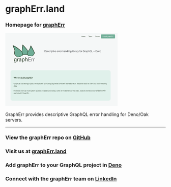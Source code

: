 # graphErr.land

### Homepage for [graphErr](https://github.com/oslabs-beta/graphErr)

<div align="left">
  <img style="width: 70%" src="./public/site.png" alt="graphErr logo">
</div>

GraphErr provides descriptive GraphQL error handling for Deno/Oak servers.

<hr/>

### View the graphErr repo on [GitHub](https://github.com/oslabs-beta/graphErr) 

### Visit us at [graphErr.land](https://grapherr.land)

### Add graphErr to your GraphQL project in [Deno](https://deno.land/x/grapherr)

### Connect with the graphErr team on [LinkedIn](https://linkedin.com/company/grapherr)


